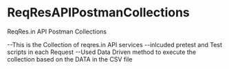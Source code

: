 # ReqResAPIPostmanCollections
ReqRes.in API Postman Collections

--This is the Collection of reqres.in API services 
--inlcuded pretest and Test scripts in each Request
--Used Data Driven method to execute the collection based on the DATA in the CSV file
